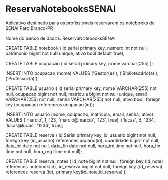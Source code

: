 # ReservaNotebooksSENAI
Aplicativo destinado para os profissionais reservarem os notebooks do SENAI Pato Branco-PR

Nome do banco de dados: ReservaNotebooksSENAI

CREATE TABLE notebook (
	id serial primary key, 
	numero int not null,
	patrimonio bigint not null unique,
	ativo bool default true);

CREATE TABLE ocupacao (
	id serial primary key,
	nome varchar(255)
);

INSERT INTO ocupacao (nome) VALUES ('Gestor(a)'), ('Bibliotecário(a)'), ('Professor(a)');

CREATE TABLE usuario ( 
	id serial primary key,
	nome VARCHAR(255) not null,
	ocupacao bigint not null,
	matricula bigint not null unique,
	email VARCHAR(255) not null,
	senha VARCHAR(255) not null,
	ativo bool,
	foreign key (ocupacao) references ocupacao(id));

INSERT INTO usuario (nome, ocupacao, matricula, email, senha, ativo) VALUES ('marcio', 1, 123, 'marcio@marcio', '123', true), ('lucas', 3, 1234, 'lucas@lucas', '1234', true);

CREATE TABLE reserva (
	id Serial primary key,
	id_usuario bigint not null, 
	foreign key (id_usuario) references usuario(id),
	quantidade bigint not null,
	data_ini date not null,
	data_fin date not null,
	hora_ini time not null,
	hora_fin time not null,
	hora_reg time not null);

CREATE TABLE reserva_notes (
	id_note bigint not null,
	foreign key (id_note) references notebook(id),
	id_reserva bigint not null,
	foreign key (id_reserva) references reserva (id),
	primary key(id_note,id_reserva)
);
